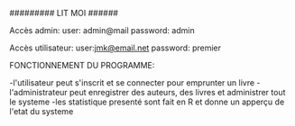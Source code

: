 ######### LIT MOI ######

Accès admin: user: admin@mail
	     password: admin

Accès utilisateur: user:jmk@email.net
		   password: premier
		



FONCTIONNEMENT DU PROGRAMME:

-l'utilisateur peut s'inscrit et se connecter pour emprunter un livre
-l'administrateur peut enregistrer des auteurs, des livres et administrer tout le systeme
-les statistique presenté sont fait en R et donne un apperçu de l'etat du systeme

